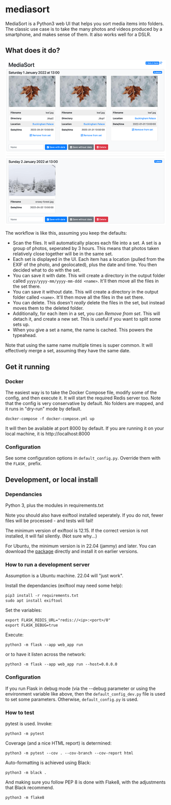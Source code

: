 
# mediasort

MediaSort is a Python3 web UI that helps you sort media items into folders. The classic use case is to take the many photos and videos produced by a smartphone, and makes sense of them. It also works well for a DSLR.

## What does it do?
<img src="screenshot.png" width="600"/>

The workflow is like this, assuming you keep the defaults:
 - Scan the files. It will automatically places each file into a set. A set is a group of photos, seperated by 3 hours. This means that photos taken relatively close together will be in the same set.
- Each set is displayed in the UI. Each item has a location (pulled from the EXIF of the photo, and geolocated), plus the date and time.  You then decided what to do with the set.
- You can save it with date. This will create a directory in the output folder called `yyyy/yyyy-mm/yyyy-mm-ddd <name>`. It'll then move all the files in the set there.
- You can save it without date. This will create a directory in the output folder called `<name>`. It'll then move all the files in the set there.
- You can delete. This doesn't *really* delete the files in the set, but instead moves them to the deleted folder.
- Additionally, for each item in a set, you can *Remove from set*. This will detach it, and create a new set. This is useful if you want to split some sets up.
- When you give a set a name, the name is cached. This powers the typeahead. 

Note that using the same name multiple times is super common. It will effectively merge a set, assuming they have the same date.

## Get it running
### Docker
The easiest way is to take the Docker Compose file, modify some of the config, and then execute it. It will start the required Redis server too.  Note that the config is very conservative by default. No folders are mapped, and it runs in "dry-run" mode by default.

    docker-compose -f docker-compose.yml up

It will then be available at port 8000 by default. If you are running it on your local machine, it is http://localhost:8000

### Configuration
See some configuration options in `default_config.py`. Override them with the `FLASK_` prefix. 

## Development, or local install

### Dependancies
Python 3, plus the modules in requirements.txt

Note you should also have exiftool installed seperately. If you do not, fewer files will be processed - and tests will fail!

The minimum version of exiftool is 12.15. If the correct version is not installed, it will fail silently. (Not sure why...)

For Ubuntu, the minimum version is in 22.04 (jammy) and later. You can download the [package](https://packages.ubuntu.com/jammy/all/libimage-exiftool-perl/download) directly and install it on earlier versions.

### How to run a development server
Assumption is a Ubuntu machine. 22.04 will "just work".

Install the dependancies (exiftool may need some help):

    pip3 install -r requirements.txt
	sudo apt install exiftool

Set the variables:

    export FLASK_REDIS_URL="redis://<ip>:<port>/0"
    export FLASK_DEBUG=true

Execute:

    python3 -m flask --app web_app run

or to have it listen across the network:

    python3 -m flask --app web_app run --host=0.0.0.0

### Configuration

If you run Flask in debug mode (via the --debug parameter or using the environment variable like above, then the `default_config_dev.py` file is used to set some parameters. Otherwise, `default_config.py` is used.

### How to test

pytest is used. Invoke:

    python3 -m pytest

Coverage (and a nice HTML report) is determined:

    python3 -m pytest --cov . --cov-branch --cov-report html

Auto-formatting is achieved using Black:

    python3 -m black .

And making sure you follow PEP 8 is done with Flake8, with the adjustments that Black recommend.

    python3 -m flake8

